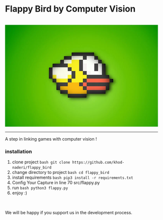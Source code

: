 # Flappy Bird by Computer Vision

<br />
<img src="https://raw.githubusercontent.com/khod-naderi/flappy_bird/master/media/flappy-Bird.webp" alt="flappy bird" title="flappy bird" />
<hr />

A step in linking games with computer vision !
<br />

### installation

1. clone project ```bash git clone https://github.com/khod-naderi/flappy_bird ```
1. change directory to project ```bash cd flappy_bird ```
1. install requirements ```bash pip3 install -r requirements.txt ```
1. Config Your Capture in line 70 src/flappy.py
1. run ```bash python3 flappy.py ```
1. enjoy :)


<br />
<br />
We will be happy if you support us in the development process.
